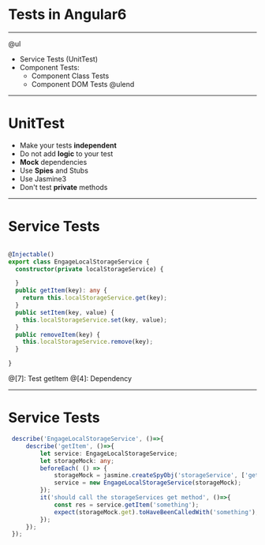 # Tests in Angular6

---



@ul
  - Service Tests (UnitTest)
  - Component Tests:
    - Component Class Tests
    - Component DOM Tests
@ulend



---

# UnitTest

   - Make your tests **independent**
   - Do not add **logic** to your test
   - **Mock** dependencies
   - Use **Spies** and Stubs
   - Use Jasmine3
   - Don't test **private** methods


---

# Service Tests

```TypeScript

@Injectable()
export class EngageLocalStorageService {
  constructor(private localStorageService) {

  }
  public getItem(key): any {
    return this.localStorageService.get(key);
  }
  public setItem(key, value) {
    this.localStorageService.set(key, value);
  }
  public removeItem(key) {
    this.localStorageService.remove(key);
  }

}
```

@[7]: Test getItem
@[4]: Dependency

---
# Service Tests

```TypeScript
 describe('EngageLocalStorageService', ()=>{
     describe('getItem', ()=>{
         let service: EngageLocalStorageService;
         let storageMock: any;
         beforeEach( () => {
             storageMock = jasmine.createSpyObj('storageService', ['get']);
             service = new EngageLocalStorageService(storageMock);
         });
         it('should call the storageServices get method', ()=>{
             const res = service.getItem('something');
             expect(storageMock.get).toHaveBeenCalledWith('something');
         });
     });
 });
```
